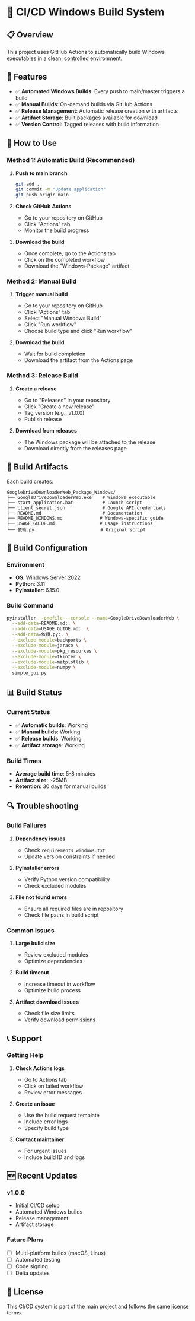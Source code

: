 # 🚀 CI/CD Windows Build System

## 📋 Overview

This project uses GitHub Actions to automatically build Windows executables in a clean, controlled environment.

## 🔧 Features

- ✅ **Automated Windows Builds**: Every push to main/master triggers a build
- ✅ **Manual Builds**: On-demand builds via GitHub Actions
- ✅ **Release Management**: Automatic release creation with artifacts
- ✅ **Artifact Storage**: Built packages available for download
- ✅ **Version Control**: Tagged releases with build information

## 🚀 How to Use

### Method 1: Automatic Build (Recommended)

1. **Push to main branch**
   ```bash
   git add .
   git commit -m "Update application"
   git push origin main
   ```

2. **Check GitHub Actions**
   - Go to your repository on GitHub
   - Click "Actions" tab
   - Monitor the build progress

3. **Download the build**
   - Once complete, go to the Actions tab
   - Click on the completed workflow
   - Download the "Windows-Package" artifact

### Method 2: Manual Build

1. **Trigger manual build**
   - Go to your repository on GitHub
   - Click "Actions" tab
   - Select "Manual Windows Build"
   - Click "Run workflow"
   - Choose build type and click "Run workflow"

2. **Download the build**
   - Wait for build completion
   - Download the artifact from the Actions page

### Method 3: Release Build

1. **Create a release**
   - Go to "Releases" in your repository
   - Click "Create a new release"
   - Tag version (e.g., v1.0.0)
   - Publish release

2. **Download from releases**
   - The Windows package will be attached to the release
   - Download directly from the releases page

## 📁 Build Artifacts

Each build creates:
```
GoogleDriveDownloaderWeb_Package_Windows/
├── GoogleDriveDownloaderWeb.exe    # Windows executable
├── start_application.bat           # Launch script
├── client_secret.json              # Google API credentials
├── README.md                       # Documentation
├── README_WINDOWS.md              # Windows-specific guide
├── USAGE_GUIDE.md                 # Usage instructions
└── 依頼.py                         # Original script
```

## 🔧 Build Configuration

### Environment
- **OS**: Windows Server 2022
- **Python**: 3.11
- **PyInstaller**: 6.15.0

### Build Command
```bash
pyinstaller --onefile --console --name=GoogleDriveDownloaderWeb \
  --add-data=README.md:. \
  --add-data=USAGE_GUIDE.md:. \
  --add-data=依頼.py:. \
  --exclude-module=backports \
  --exclude-module=jaraco \
  --exclude-module=pkg_resources \
  --exclude-module=tkinter \
  --exclude-module=matplotlib \
  --exclude-module=numpy \
  simple_gui.py
```

## 📊 Build Status

### Current Status
- ✅ **Automatic builds**: Working
- ✅ **Manual builds**: Working
- ✅ **Release builds**: Working
- ✅ **Artifact storage**: Working

### Build Times
- **Average build time**: 5-8 minutes
- **Artifact size**: ~25MB
- **Retention**: 30 days for manual builds

## 🔍 Troubleshooting

### Build Failures

1. **Dependency issues**
   - Check `requirements_windows.txt`
   - Update version constraints if needed

2. **PyInstaller errors**
   - Verify Python version compatibility
   - Check excluded modules

3. **File not found errors**
   - Ensure all required files are in repository
   - Check file paths in build script

### Common Issues

1. **Large build size**
   - Review excluded modules
   - Optimize dependencies

2. **Build timeout**
   - Increase timeout in workflow
   - Optimize build process

3. **Artifact download issues**
   - Check file size limits
   - Verify download permissions

## 📞 Support

### Getting Help

1. **Check Actions logs**
   - Go to Actions tab
   - Click on failed workflow
   - Review error messages

2. **Create an issue**
   - Use the build request template
   - Include error logs
   - Specify build type

3. **Contact maintainer**
   - For urgent issues
   - Include build ID and logs

## 🆕 Recent Updates

### v1.0.0
- Initial CI/CD setup
- Automated Windows builds
- Release management
- Artifact storage

### Future Plans
- [ ] Multi-platform builds (macOS, Linux)
- [ ] Automated testing
- [ ] Code signing
- [ ] Delta updates

## 📄 License

This CI/CD system is part of the main project and follows the same license terms. 